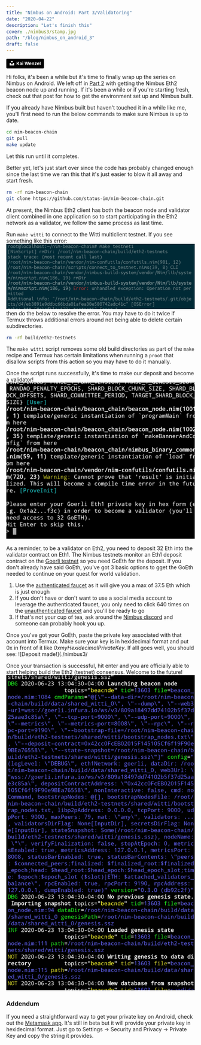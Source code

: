 ```yaml
---
title: "Nimbus on Android: Part 3/Validatoring"
date: "2020-04-22"
description: "Let's finish this"
cover: ./nimbus3/stamp.jpg
path: "/blog/nimbus_on_android_3"
draft: false
---
```


<a style="background-color:black;color:white;text-decoration:none;padding:4px 6px;font-family:-apple-system, BlinkMacSystemFont, &quot;San Francisco&quot;, &quot;Helvetica Neue&quot;, Helvetica, Ubuntu, Roboto, Noto, &quot;Segoe UI&quot;, Arial, sans-serif;font-size:12px;font-weight:bold;line-height:1.2;display:inline-block;border-radius:3px" href="https://unsplash.com/@kai_wenzel?utm_medium=referral&amp;utm_campaign=photographer-credit&amp;utm_content=creditBadge" target="_blank" rel="noopener noreferrer" title="Download free do whatever you want high-resolution photos from Kai Wenzel"><span style="display:inline-block;padding:2px 3px"><svg xmlns="http://www.w3.org/2000/svg" style="height:12px;width:auto;position:relative;vertical-align:middle;top:-2px;fill:white" viewBox="0 0 32 32"><title>unsplash-logo</title><path d="M10 9V0h12v9H10zm12 5h10v18H0V14h10v9h12v-9z"></path></svg></span><span style="display:inline-block;padding:2px 3px">Kai Wenzel</span></a>

Hi folks, it's been a while but it's time to finally wrap up the series on Nimbus on Android.  We left off in [Part 2](/blog/nimbus_on_android_2) with getting the Nimbus Eth2 beacon node up and running.  If it's been a while or if you're starting fresh, check out that post for how to get the environment set up and Nimbus built.

If you already have Nimbus built but haven't touched it in a while like me, you'll first need to run the below commands to make sure Nimbus is up to date.

```sh
cd nim-beacon-chain
git pull
make update
```
Let this run until it completes.  

Better yet, let's just start over since the code has probably changed enough since the last time we ran this that it's just easier to blow it all away and start fresh.

```sh
rm -rf nim-beacon-chain
git clone https://github.com/status-im/nim-beacon-chain.git
```

At present, the Nimbus Eth2 client has both the beacon node and validator client combined in one application so to start participating in the Eth2 network as a validator, we follow the same process as last time.

Run `make witti` to connect to the Witti multiclient testnet.  If you see something like this error:
![testnet_error](./nimbus3/testnet_error.png)
then do the below to resolve the error.  You may have to do it twice if Termux throws additional errors around not being able to delete certain subdirectories.

```sh
rm -rf build/eth2-testnets
```

The `make witti` script removes some old build directories as part of the `make` recipe and Termux has certain limitations when running a `proot` that disallow scripts from this action so you may have to do it manually.

Once the script runs successfully, it's time to make our deposit and become a validator!
![Connecting to testnet](./nimbus3/prepare_to_validate.png)

As a reminder, to be a validator on Eth2, you need to deposit 32 Eth into the validator contract on Eth1.  The Nimbus testnets monitor an Eth1 deposit contract on the [Goerli testnet](https://goerli.net/) so you need GoEth for the deposit.  If you don't already have said GoEth, you've got 3 basic options to gget the GoEth needed to continue on your quest for world validation.

1. Use the [authenticated faucet](https://faucet.goerli.mudit.blog/) as it will give you a max of 37.5 Eth which is just enough
2. If you don't have or don't want to use a social media account to leverage the authenticated faucet, you only need to click 640 times on the [unauthenticated faucet](https://goerli-faucet.slock.it/) and you'll be ready to go
3.  If that's not your cup of tea, ask around the [Nimbus discord](https://discord.gg/BbykQm) and someone can probably hook you up.

Once you've got your GoEth, paste the private key associated with that account into Termux.  Make sure your key is in hexidecimal format and put 0x in front of it like *0xmyHexidecimalPrivateKey*.  If alll goes well, you should see:
![Deposit made!](./nimbus3/

Once your transaction is successful, hit enter and you are officially able to start helping build the Eth2 (testnet) consensus.  Welcome to the future!
![Launching Beacon Node!](./nimbus3/launching_beacon_node.png)


### Addendum

If you need a straightforward way to get your private key on Android, check out the [Metamask app](https://play.google.com/store/apps/details?id=io.metamask&hl=en_US).  It's still in beta but it will provide your private key in hexidecimal format.  Just go to Settings -> Security and Privacy -> Private Key and copy the string it provides.